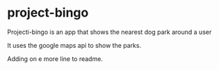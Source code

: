 # project-bingo
Projecti-bingo is an app that shows the nearest dog park around a user

It uses the google maps api to show the parks.

Adding on e more line to readme.